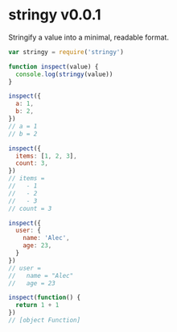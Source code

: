 
# stringy v0.0.1 

Stringify a value into a minimal, readable format.

```js
var stringy = require('stringy')

function inspect(value) {
  console.log(stringy(value))
}

inspect({
  a: 1,
  b: 2,
})
// a = 1
// b = 2

inspect({
  items: [1, 2, 3],
  count: 3,
})
// items =
//   - 1
//   - 2
//   - 3
// count = 3

inspect({
  user: {
    name: 'Alec',
    age: 23,
  }
})
// user =
//   name = "Alec"
//   age = 23

inspect(function() {
  return 1 + 1
})
// [object Function]
```

